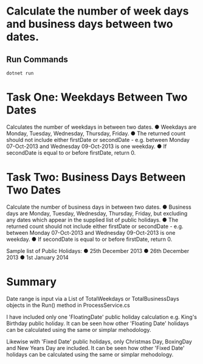﻿# Calculate the number of week days and business days between two dates.

## Run Commands

`dotnet run`

# Task One: Weekdays Between Two Dates

Calculates the number of weekdays in between two dates.
● Weekdays are Monday, Tuesday, Wednesday, Thursday, Friday.
● The returned count should not include either firstDate or secondDate -
e.g. between Monday 07-Oct-2013 and Wednesday 09-Oct-2013 is one weekday.
● If secondDate is equal to or before firstDate, return 0.

# Task Two: Business Days Between Two Dates

Calculate the number of business days in between two dates.
● Business days are Monday, Tuesday, Wednesday, Thursday, Friday, but excluding any
dates which appear in the supplied list of public holidays.
● The returned count should not include either firstDate or secondDate - e.g. between Monday
07-Oct-2013 and Wednesday 09-Oct-2013 is one weekday.
● If secondDate is equal to or before firstDate, return 0.

Sample list of Public Holidays:
● 25th December 2013
● 26th December 2013
● 1st January 2014

# Summary

Date range is input via a List of TotalWeekdays or TotalBusinessDays objects in
the Run() method in ProcessService.cs

I have included only one 'FloatingDate' public holiday calculation e.g. King's Birthday public holiday. 
It can be seen how other 'Floating Date' holidays can be calculated using the same or simplar mehodology.

Likewise with 'Fixed Date' public holidays, only Christmas Day, BoxingDay and New Years Day are included.
It can be seen how other 'Fixed Date' holidays can be calculated using the same or simplar mehodology.